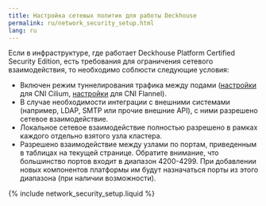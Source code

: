 ```yaml
---
title: Настройка сетевых политик для работы Deckhouse
permalink: ru/network_security_setup.html
lang: ru
---
```


Если в инфраструктуре, где работает Deckhouse Platform Certified Security Edition, есть требования для ограничения сетевого взаимодействия, то необходимо соблюсти следующие условия:

* Включен режим туннелирования трафика между подами ([настройки](modules/021-cni-cilium/configuration.html#parameters-tunnelmode) для CNI Cilium, [настройки](modules/035-cni-flannel/configuration.html#parameters-podnetworkmode) для CNI Flannel).
* В случае необходимости интеграции с внешними системами (например, LDAP, SMTP или прочие внешние API), с ними разрешено сетевое взаимодействие.
* Локальное сетевое взаимодействие полностью разрешено в рамках каждого отдельно взятого узла кластера.
* Разрешено взаимодействие между узлами по портам, приведенным в таблицах на текущей странице. Обратите внимание, что большинство портов входит в диапазон 4200-4299. При добавлении новых компонентов платформы им будут назначаться порты из этого диапазона (при наличии возможности).

{% include network_security_setup.liquid %}
